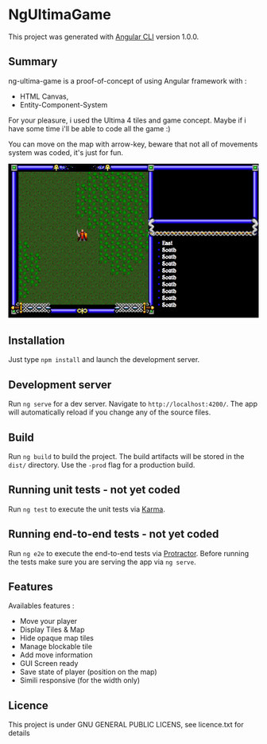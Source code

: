 # NgUltimaGame

This project was generated with [Angular CLI](https://github.com/angular/angular-cli) version 1.0.0.

## Summary
ng-ultima-game is a proof-of-concept of using Angular framework with :
- HTML Canvas,
- Entity-Component-System

For your pleasure, i used the Ultima 4 tiles and game concept.
Maybe if i have some time i'll be able to code all the game :)

You can move on the map with arrow-key, beware that not all of movements system was coded, it's just for fun.

![logo](https://github.com/cyberbobjr/ng-ultima-game/blob/9b48fee3e44404c69cb3259154019f527d0f4f9c/docs/ng-ultima-poc.gif?raw=true "screenshot")

## Installation
Just type ```npm install``` and launch the development server.

## Development server

Run `ng serve` for a dev server. Navigate to `http://localhost:4200/`. The app will automatically reload if you change any of the source files.

## Build

Run `ng build` to build the project. The build artifacts will be stored in the `dist/` directory. Use the `-prod` flag for a production build.

## Running unit tests - not yet coded

Run `ng test` to execute the unit tests via [Karma](https://karma-runner.github.io).

## Running end-to-end tests - not yet coded

Run `ng e2e` to execute the end-to-end tests via [Protractor](http://www.protractortest.org/).
Before running the tests make sure you are serving the app via `ng serve`.

## Features
Availables features :
- Move your player
- Display Tiles & Map
- Hide opaque map tiles
- Manage blockable tile
- Add move information
- GUI Screen ready
- Save state of player (position on the map)
- Simili responsive (for the width only)

## Licence
This project is under GNU GENERAL PUBLIC LICENS, see licence.txt for details